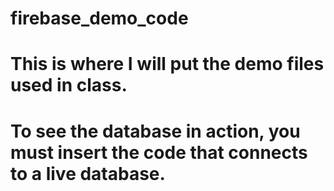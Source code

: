 # firebase_demo_code
#
# This is where I will put the demo files used in class.
# To see the database in action, you must insert the code that connects to a live database.
# 
